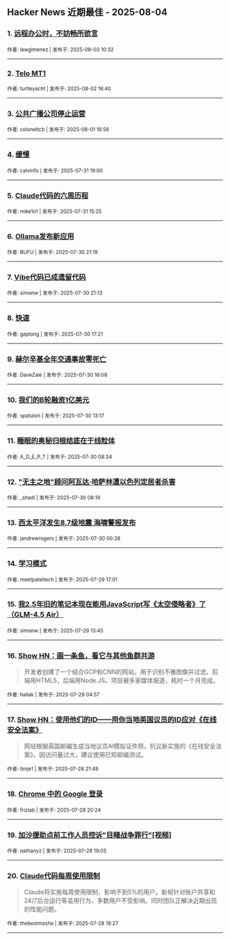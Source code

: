 ## Hacker News 近期最佳 - 2025-08-04


### 1. [远程办公时，不妨畅所欲言](https://news.ycombinator.com/item?id=44775563)

<sub>作者: lawgimenez | 发布于: 2025-08-03 10:32</sub>

---

### 2. [Telo MT1](https://news.ycombinator.com/item?id=44769039)

<sub>作者: turtleyacht | 发布于: 2025-08-02 16:40</sub>

---

### 3. [公共广播公司停止运营](https://news.ycombinator.com/item?id=44759382)

<sub>作者: coloneltcb | 发布于: 2025-08-01 16:56</sub>

---

### 4. [缓慢](https://news.ycombinator.com/item?id=44748934)

<sub>作者: calvinfo | 发布于: 2025-07-31 19:00</sub>

---

### 5. [Claude代码的六周历程](https://news.ycombinator.com/item?id=44746621)

<sub>作者: mike1o1 | 发布于: 2025-07-31 15:25</sub>

---

### 6. [Ollama发布新应用](https://news.ycombinator.com/item?id=44739632)

<sub>作者: BUFU | 发布于: 2025-07-30 21:19</sub>

---

### 7. [Vibe代码已成遗留代码](https://news.ycombinator.com/item?id=44739556)

<sub>作者: simonw | 发布于: 2025-07-30 21:13</sub>

---

### 8. [快速](https://news.ycombinator.com/item?id=44736967)

<sub>作者: gaplong | 发布于: 2025-07-30 17:21</sub>

---

### 9. [赫尔辛基全年交通事故零死亡](https://news.ycombinator.com/item?id=44736025)

<sub>作者: DaveZale | 发布于: 2025-07-30 16:08</sub>

---

### 10. [我们的B轮融资1亿美元](https://news.ycombinator.com/item?id=44733817)

<sub>作者: spatulon | 发布于: 2025-07-30 13:17</sub>

---

### 11. [睡眠的奥秘归根结底在于线粒体](https://news.ycombinator.com/item?id=44732020)

<sub>作者: A_D_E_P_T | 发布于: 2025-07-30 08:34</sub>

---

### 12. ["无主之地"顾问阿瓦达·哈萨林遭以色列定居者杀害](https://news.ycombinator.com/item?id=44731958)

<sub>作者: _shadi | 发布于: 2025-07-30 08:19</sub>

---

### 13. [西太平洋发生8.7级地震 海啸警报发布](https://news.ycombinator.com/item?id=44729865)

<sub>作者: jandrewrogers | 发布于: 2025-07-30 00:38</sub>

---

### 14. [学习模式](https://news.ycombinator.com/item?id=44725764)

<sub>作者: meetpateltech | 发布于: 2025-07-29 17:01</sub>

---

### 15. [我2.5年旧的笔记本现在能用JavaScript写《太空侵略者》了（GLM-4.5 Air）](https://news.ycombinator.com/item?id=44723316)

<sub>作者: simonw | 发布于: 2025-07-29 13:45</sub>

---

### 16. [Show HN：画一条鱼，看它与其他鱼群共游](https://news.ycombinator.com/item?id=44719222)
> 开发者创建了一个结合GCP和CNN的网站，用于识别不雅图像并过滤。前端用HTML5，后端用Node.JS。项目被多家媒体报道，耗时一个月完成。

<sub>作者: hallak | 发布于: 2025-07-29 04:57</sub>

---

### 17. [Show HN：使用他们的ID——用你当地英国议员的ID应对《在线安全法案》](https://news.ycombinator.com/item?id=44716106)
> 网站根据英国邮编生成当地议员AI模拟证件照，抗议新实施的《在线安全法案》。因访问量过大，建议使用已知邮编测试。

<sub>作者: timje1 | 发布于: 2025-07-28 21:49</sub>

---

### 18. [Chrome 中的 Google 登录](https://news.ycombinator.com/item?id=44715166)

<sub>作者: frizlab | 发布于: 2025-07-28 20:24</sub>

---

### 19. [加沙援助点前工作人员控诉"目睹战争罪行"[视频]](https://news.ycombinator.com/item?id=44714221)

<sub>作者: nathanyz | 发布于: 2025-07-28 19:05</sub>

---

### 20. [Claude代码每周使用限制](https://news.ycombinator.com/item?id=44713757)
> Claude将实施每周使用限制，影响不到5%的用户。新规针对账户共享和24/7后台运行等滥用行为，多数用户不受影响。同时团队正解决近期出现的性能问题。

<sub>作者: thebestmoshe | 发布于: 2025-07-28 18:27</sub>

---
